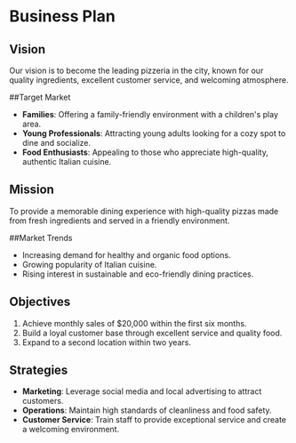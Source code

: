 # Business Plan

## Vision
Our vision is to become the leading pizzeria in the city, known for our quality ingredients, excellent customer service, and welcoming atmosphere.

##Target Market
- **Families**: Offering a family-friendly environment with a children's play area.
- **Young Professionals**: Attracting young adults looking for a cozy spot to dine and socialize.
- **Food Enthusiasts**: Appealing to those who appreciate high-quality, authentic Italian cuisine.

## Mission
To provide a memorable dining experience with high-quality pizzas made from fresh ingredients and served in a friendly environment.

##Market Trends
- Increasing demand for healthy and organic food options.
- Growing popularity of Italian cuisine.
- Rising interest in sustainable and eco-friendly dining practices.
## Objectives
1. Achieve monthly sales of $20,000 within the first six months.
2. Build a loyal customer base through excellent service and quality food.
3. Expand to a second location within two years.

## Strategies
- **Marketing**: Leverage social media and local advertising to attract customers.
- **Operations**: Maintain high standards of cleanliness and food safety.
- **Customer Service**: Train staff to provide exceptional service and create a welcoming environment.
